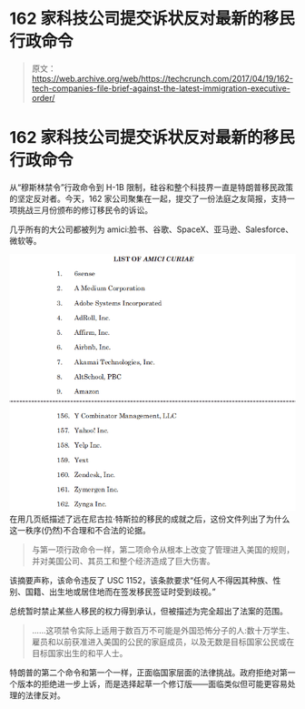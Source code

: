 # 162 家科技公司提交诉状反对最新的移民行政命令

> 原文：<https://web.archive.org/web/https://techcrunch.com/2017/04/19/162-tech-companies-file-brief-against-the-latest-immigration-executive-order/>

# 162 家科技公司提交诉状反对最新的移民行政命令

从“穆斯林禁令”行政命令到 H-1B 限制，硅谷和整个科技界一直是特朗普移民政策的坚定反对者。今天，162 家公司聚集在一起，提交了一份法庭之友简报，支持一项挑战三月份颁布的修订移民令的诉讼。

几乎所有的大公司都被列为 amici:脸书、谷歌、SpaceX、亚马逊、Salesforce、微软等。

[![](img/628876acb47f05929c79addace2f32b3.png)](https://web.archive.org/web/20230320220333/https://techcrunch.com/wp-content/uploads/2017/04/amici_signers.png) 在用几页纸描述了远在尼古拉·特斯拉的移民的成就之后，这份文件列出了为什么这一秩序(仍然)不合理和不合法的论据。

> 与第一项行政命令一样，第二项命令从根本上改变了管理进入美国的规则，并对美国公司、其员工和整个经济造成了巨大伤害。

该摘要声称，该命令违反了 USC 1152，该条款要求“任何人不得因其种族、性别、国籍、出生地或居住地而在签发移民签证时受到歧视。”

总统暂时禁止某些人移民的权力得到承认，但被描述为完全超出了法案的范围。

> ……这项禁令实际上适用于数百万不可能是外国恐怖分子的人:数十万学生、雇员和以前获准进入美国的公民的家庭成员，以及无数是目标国家公民或在目标国家出生的和平人士。

特朗普的第二个命令和第一个一样，正面临国家层面的法律挑战。政府拒绝对第一个版本的拒绝进一步上诉，而是选择起草一个修订版——面临类似但可能更容易处理的法律反对。